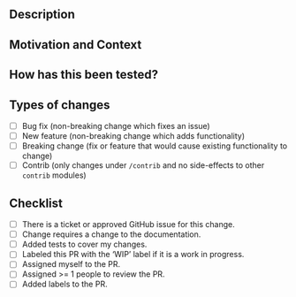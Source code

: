## Description

## Motivation and Context

## How has this been tested?

## Types of changes

- [ ] Bug fix (non-breaking change which fixes an issue)
- [ ] New feature (non-breaking change which adds functionality)
- [ ] Breaking change (fix or feature that would cause existing functionality to change)
- [ ] Contrib (only changes under `/contrib` and no side-effects to other `contrib` modules)

## Checklist

- [ ] There is a ticket or approved GitHub issue for this change.
- [ ] Change requires a change to the documentation.
- [ ] Added tests to cover my changes.
- [ ] Labeled this PR with the ‘WIP’ label if it is a work in progress.
- [ ] Assigned myself to the PR.
- [ ] Assigned >= 1 people to review the PR.
- [ ] Added labels to the PR.